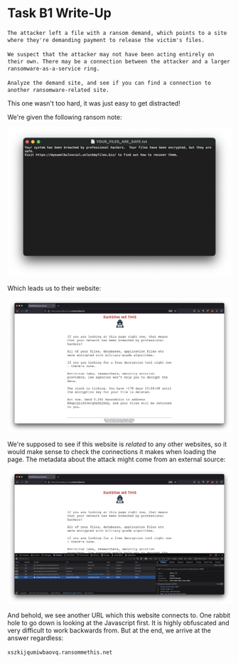 # Task B1 Write-Up
```
The attacker left a file with a ransom demand, which points to a site where they're demanding payment to release the victim's files.

We suspect that the attacker may not have been acting entirely on their own. There may be a connection between the attacker and a larger ransomware-as-a-service ring.

Analyze the demand site, and see if you can find a connection to another ransomware-related site.
```

This one wasn't too hard, it was just easy to get distracted!

We're given the following ransom note:

![Ransom Note](ransom_note.png)

Which leads us to their website:

![Ransom Site](ransom_site.png)

We're supposed to see if this website is *related* to any other websites, so it would make sense to check the connections it makes when loading the page.
The metadata about the attack might come from an external source:

![Ransom Connections](ransom_connections.png)

And behold, we see another URL which this website connects to. One rabbit hole to go down is looking at the Javascript first. It is highly obfuscated and very difficult to work backwards from.
But at the end, we arrive at the answer regardless:

```xszkijqumiwbaovq.ransommethis.net```


